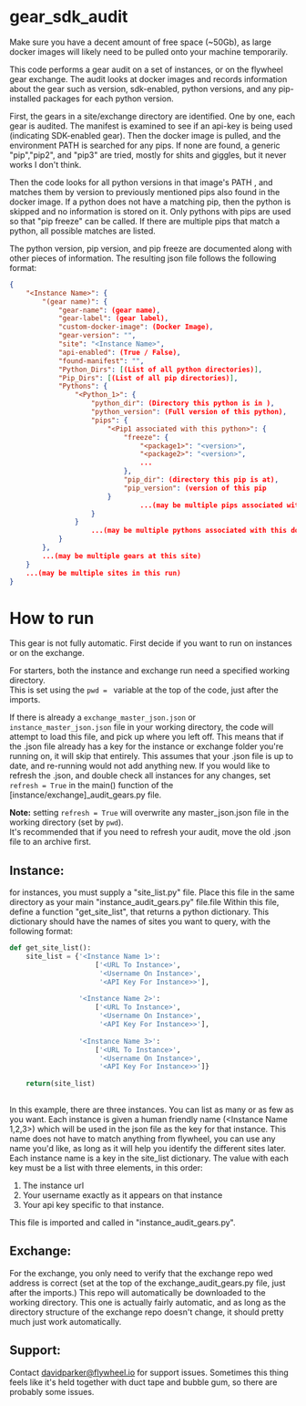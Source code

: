 # gear_sdk_audit

Make sure you have a decent amount of free space (~50Gb), as large docker images will likely need to be pulled onto your machine temporarily.


This code performs a gear audit on a set of instances, or on the flywheel gear exchange. 
The audit looks at docker images and records information about the gear such as version, sdk-enabled, python versions, and any pip-installed packages for each python version. 

First, the gears in a site/exchange directory are identified.  One by one, each gear is audited. 
The manifest is examined to see if an api-key is being used (indicating SDK-enabled gear). 
Then the docker image is pulled, and the environment PATH is searched for any pips.  If none are found, a generic
"pip","pip2", and "pip3" are tried, mostly for shits and giggles, but it never works
I don't think.

Then the code looks for all python versions in that image's PATH , and matches them
by version to previously mentioned pips also found in the docker image.  If a
python does not have a matching pip, then the python is skipped and no information
is stored on it.  Only pythons with pips are used so that "pip freeze" can be
called.  If there are multiple pips that match a python, all possible matches are
listed.

The python version, pip version, and pip freeze are documented along with other pieces of information. 
The resulting json file follows the following format:

```json
{
	"<Instance Name>": {
		"(gear name)": {
			"gear-name": (gear name),
			"gear-label": (gear label),
			"custom-docker-image": (Docker Image),
			"gear-version": "",
			"site": "<Instance Name>",
			"api-enabled": (True / False),
			"found-manifest": "",
			"Python_Dirs": [(List of all python directories)],
			"Pip_Dirs": [(List of all pip directories)],
			"Pythons": {
				"<Python_1>": {
					"python_dir": (Directory this python is in ),
					"python_version": (Full version of this python),
					"pips": {
						"<Pip1 associated with this python>": {
							"freeze": {
								"<package1>": "<version>",
								"<package2>": "<version>",
								...
							},
							"pip_dir": (directory this pip is at),
							"pip_version": (version of this pip
						}
								...(may be multiple pips associated with this python)
					}
				}
					...(may be multiple pythons associated with this docker image)
			}
		},
		...(may be multiple gears at this site)
	}
	...(may be multiple sites in this run)
}
```

# How to run

This gear is not fully automatic.  First decide if you want to run on instances or on the exchange.

For starters, both the instance and exchange run need a specified working directory.  
This is set using the `pwd = ` variable at the top of the code, just after the imports.  


If there is already a `exchange_master_json.json` or `instance_master_json.json` file in your working directory,
the code will attempt to load this file, and pick up where you left off.  This means that if the .json file already
has a key for the instance or exchange folder you're running on, it will skip that entirely.  This assumes that 
your .json file is up to date, and re-running would not add anything new.  If you would like to refresh the .json,
and double check all instances for any changes, set `refresh = True` in the main() function of the [instance/exchange]_audit_gears.py file.  

  
**Note:** setting `refresh = True` will overwrite any master_json.json file in the working directory (set by `pwd`).  
It's recommended that if you need to refresh your audit, move the old .json file to an archive first.


## Instance:
for instances, you must supply a "site_list.py" file.  Place this file in the same directory as your main "instance_audit_gears.py" file.file
Within this file, define a function "get_site_list", that returns a python dictionary.
This dictionary should have the names of sites you want to query, with the following format:

```python
def get_site_list():
    site_list = {'<Instance Name 1>':
                     ['<URL To Instance>',
                      '<Username On Instance>',
                      '<API Key For Instance>>'],
                 
                 '<Instance Name 2>':
                     ['<URL To Instance>',
                      '<Username On Instance>',
                      '<API Key For Instance>>'],
                 
                 '<Instance Name 3>':
                     ['<URL To Instance>',
                      '<Username On Instance>',
                      '<API Key For Instance>>']}
                      
    return(site_list)
                      
```

In this example, there are three instances.  You can list as many or as few as you want.  Each instance is given a human friendly name (<Instance Name 1,2,3>) which will be used in the json file as the key for that instance.  This name does not have to match anything from flywheel, you can use any name you'd like, as long as it will help you identify the different sites later.  
Each instance name is a key in the site_list dictionary.  The value with each key must be a list with three elements, in this order:
1. The instance url
1. Your username exactly as it appears on that instance
1. Your api key specific to that instance.  

This file is imported and called in "instance_audit_gears.py".  


## Exchange:
For the exchange, you only need to verify that the exchange repo wed address is correct (set at the top of the exchange_audit_gears.py file, just after the imports.)
This repo will automatically be downloaded to the working directory.  This one is actually fairly automatic, and as long as the directory structure of the exchange repo doesn't change, it should pretty much just work automatically. 

## Support:
Contact davidparker@flywheel.io for support issues.  Sometimes this thing feels like it's held together with duct tape and bubble gum, so there are probably some issues. 


